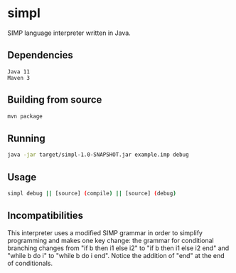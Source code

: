 # simpl
SIMP language interpreter written in Java.
## Dependencies
```
Java 11
Maven 3
```
## Building from source
```bash
mvn package
```
## Running
```bash
java -jar target/simpl-1.0-SNAPSHOT.jar example.imp debug
```
## Usage
```bash
simpl debug || [source] (compile) || [source] (debug)
```
## Incompatibilities
This interpreter uses a modified SIMP grammar in order to simplify programming and makes one key change: the grammar for conditional branching changes from "if b then i1 else i2" to "if b then i1 else i2 end" and "while b do i" to "while b do i end". Notice the addition of "end" at the end of conditionals.

